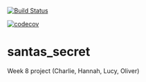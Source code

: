 [![Build Status](https://travis-ci.org/fac-15/santas_secret.svg?branch=staging)](https://travis-ci.org/fac-15/santas_secret)

[![codecov](https://codecov.io/gh/fac-15/santas_secret/branch/staging/graph/badge.svg)](https://codecov.io/gh/fac-15/santas_secret)

# santas_secret

Week 8 project (Charlie, Hannah, Lucy, Oliver)
